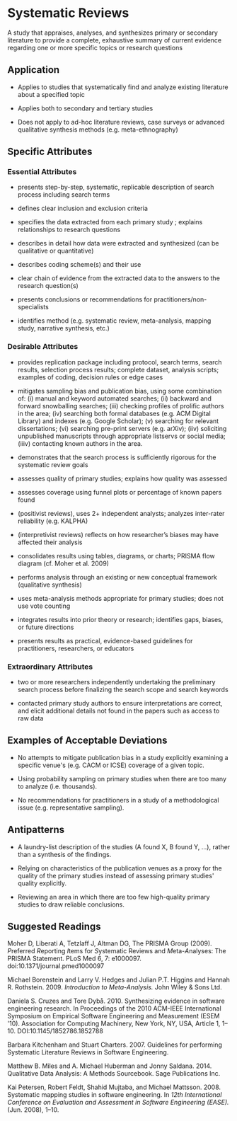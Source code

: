 # Systematic Reviews 
<standard name="Systematic Reviews">
A study that appraises, analyses, and synthesizes primary or secondary
literature to provide a complete, exhaustive summary of current evidence
regarding one or more specific topics or research questions

## Application 

-   Applies to studies that systematically find and analyze existing
    literature about a specified topic

-   Applies both to secondary and tertiary studies

-   Does not apply to ad-hoc literature reviews, case surveys or
    advanced qualitative synthesis methods (e.g. meta-ethnography)

## Specific Attributes 

### Essential Attributes 
<checklist name="Essential">

-	presents step-by-step, systematic, replicable description of search process including search terms  

-	defines clear inclusion and exclusion criteria

-	specifies the data extracted from each primary study ; explains relationships to research questions

-	describes in detail how data were extracted and synthesized (can be qualitative or quantitative)

-	describes coding scheme(s) and their use

-	clear chain of evidence from the extracted data to the answers to the research question(s)

-	presents conclusions or recommendations for practitioners/non-specialists

-	identifies method (e.g. systematic review, meta-analysis, mapping study, narrative synthesis, etc.)
</checklist>

### Desirable Attributes 
<checklist name="Desirable">

-	provides replication package including protocol, search terms, search results, selection process results; complete dataset, analysis scripts; examples of coding, decision rules or edge cases

-	mitigates sampling bias and publication bias, using some combination of: (i) manual and keyword automated searches; (ii) backward and forward snowballing searches; (iii) checking profiles of prolific authors in the area; (iv) searching both formal databases (e.g. ACM Digital Library) and indexes (e.g. Google Scholar); (v) searching for relevant dissertations; (vi) searching pre-print servers (e.g. arXiv); (iiv) soliciting unpublished manuscripts through appropriate listservs or social media; (iiiv) contacting known authors in the area. 

-	demonstrates that the search process is sufficiently rigorous for the systematic review goals  

-	assesses quality of primary studies; explains how quality was assessed 

-	assesses coverage using funnel plots or percentage of known papers found

-	(positivist reviews), uses 2+ independent analysts; analyzes inter-rater reliability (e.g. KALPHA) 

-	(interpretivist reviews) reflects on how researcher’s biases may have affected their analysis

-	consolidates results using tables, diagrams, or charts; PRISMA flow diagram (cf. Moher et al. 2009)

-	performs analysis through an existing or new conceptual framework (qualitative synthesis)

-	uses meta-analysis methods appropriate for primary studies; does not use vote counting 

-	integrates results into prior theory or research; identifies gaps, biases, or future directions

-	presents results as practical, evidence-based guidelines for practitioners, researchers, or educators
</checklist>
     
### Extraordinary Attributes
<checklist name="Extraordinary">

-	two or more researchers independently undertaking the preliminary search process before finalizing the search scope and search keywords

-	contacted primary study authors to ensure interpretations are correct, and elicit additional details not found in the papers such as access to raw data
</checklist>

## Examples of Acceptable Deviations 

-   No attempts to mitigate publication bias in a study explicitly
    examining a specific venue's (e.g. CACM or ICSE) coverage of a given
    topic.

-   Using probability sampling on primary studies when there are too
    many to analyze (i.e. thousands).

-   No recommendations for practitioners in a study of a methodological
    issue (e.g. representative sampling).

## Antipatterns 

-   A laundry-list description of the studies (A found X, B found Y,
    ...), rather than a synthesis of the findings.

-   Relying on characteristics of the publication venues as a proxy for
    the quality of the primary studies instead of assessing primary
    studies' quality explicitly.

-   Reviewing an area in which there are too few high-quality primary
    studies to draw reliable conclusions.

## Suggested Readings 

Moher D, Liberati A, Tetzlaff J, Altman DG, The PRISMA Group (2009).
*P*referred *R*eporting *I*tems for *S*ystematic Reviews and
*M*eta-*A*nalyses: The PRISMA Statement. PLoS Med 6, 7: e1000097.
doi:10.1371/journal.pmed1000097

Michael Borenstein and Larry V. Hedges and Julian P.T. Higgins and
Hannah R. Rothstein. 2009. *Introduction to Meta-Analysis.* John Wiley &
Sons Ltd.

Daniela S. Cruzes and Tore Dybå. 2010. Synthesizing evidence in software
engineering research. In Proceedings of the 2010 ACM-IEEE International
Symposium on Empirical Software Engineering and Measurement (ESEM '10).
Association for Computing Machinery, New York, NY, USA, Article 1,
1–10. DOI:10.1145/1852786.1852788

Barbara Kitchenham and Stuart Charters. 2007. Guidelines for performing
Systematic Literature Reviews in Software Engineering.

Matthew B. Miles and A. Michael Huberman and Jonny Saldana. 2014.
Qualitative Data Analysis: A Methods Sourcebook. Sage Publications Inc.

Kai Petersen, Robert Feldt, Shahid Mujtaba, and Michael Mattsson. 2008.
Systematic mapping studies in software engineering. In *12th
International Conference on Evaluation and Assessment in Software
Engineering (EASE).* (Jun. 2008), 1–10.
</standard>